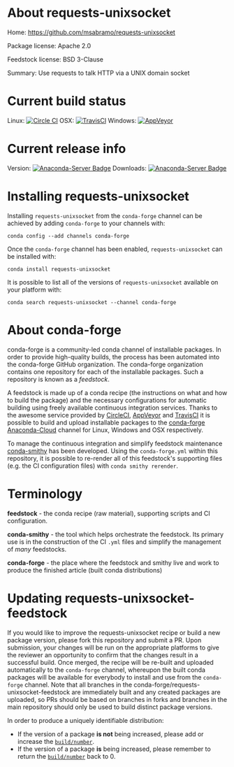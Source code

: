 About requests-unixsocket
=========================

Home: https://github.com/msabramo/requests-unixsocket

Package license: Apache 2.0

Feedstock license: BSD 3-Clause

Summary: Use requests to talk HTTP via a UNIX domain socket



Current build status
====================

Linux: [![Circle CI](https://circleci.com/gh/conda-forge/requests-unixsocket-feedstock.svg?style=shield)](https://circleci.com/gh/conda-forge/requests-unixsocket-feedstock)
OSX: [![TravisCI](https://travis-ci.org/conda-forge/requests-unixsocket-feedstock.svg?branch=master)](https://travis-ci.org/conda-forge/requests-unixsocket-feedstock)
Windows: [![AppVeyor](https://ci.appveyor.com/api/projects/status/github/conda-forge/requests-unixsocket-feedstock?svg=True)](https://ci.appveyor.com/project/conda-forge/requests-unixsocket-feedstock/branch/master)

Current release info
====================
Version: [![Anaconda-Server Badge](https://anaconda.org/conda-forge/requests-unixsocket/badges/version.svg)](https://anaconda.org/conda-forge/requests-unixsocket)
Downloads: [![Anaconda-Server Badge](https://anaconda.org/conda-forge/requests-unixsocket/badges/downloads.svg)](https://anaconda.org/conda-forge/requests-unixsocket)

Installing requests-unixsocket
==============================

Installing `requests-unixsocket` from the `conda-forge` channel can be achieved by adding `conda-forge` to your channels with:

```
conda config --add channels conda-forge
```

Once the `conda-forge` channel has been enabled, `requests-unixsocket` can be installed with:

```
conda install requests-unixsocket
```

It is possible to list all of the versions of `requests-unixsocket` available on your platform with:

```
conda search requests-unixsocket --channel conda-forge
```


About conda-forge
=================

conda-forge is a community-led conda channel of installable packages.
In order to provide high-quality builds, the process has been automated into the
conda-forge GitHub organization. The conda-forge organization contains one repository
for each of the installable packages. Such a repository is known as a *feedstock*.

A feedstock is made up of a conda recipe (the instructions on what and how to build
the package) and the necessary configurations for automatic building using freely
available continuous integration services. Thanks to the awesome service provided by
[CircleCI](https://circleci.com/), [AppVeyor](http://www.appveyor.com/)
and [TravisCI](https://travis-ci.org/) it is possible to build and upload installable
packages to the [conda-forge](https://anaconda.org/conda-forge)
[Anaconda-Cloud](http://docs.anaconda.org/) channel for Linux, Windows and OSX respectively.

To manage the continuous integration and simplify feedstock maintenance
[conda-smithy](http://github.com/conda-forge/conda-smithy) has been developed.
Using the ``conda-forge.yml`` within this repository, it is possible to re-render all of
this feedstock's supporting files (e.g. the CI configuration files) with ``conda smithy rerender``.


Terminology
===========

**feedstock** - the conda recipe (raw material), supporting scripts and CI configuration.

**conda-smithy** - the tool which helps orchestrate the feedstock.
                   Its primary use is in the construction of the CI ``.yml`` files
                   and simplify the management of *many* feedstocks.

**conda-forge** - the place where the feedstock and smithy live and work to
                  produce the finished article (built conda distributions)


Updating requests-unixsocket-feedstock
======================================

If you would like to improve the requests-unixsocket recipe or build a new
package version, please fork this repository and submit a PR. Upon submission,
your changes will be run on the appropriate platforms to give the reviewer an
opportunity to confirm that the changes result in a successful build. Once
merged, the recipe will be re-built and uploaded automatically to the
`conda-forge` channel, whereupon the built conda packages will be available for
everybody to install and use from the `conda-forge` channel.
Note that all branches in the conda-forge/requests-unixsocket-feedstock are
immediately built and any created packages are uploaded, so PRs should be based
on branches in forks and branches in the main repository should only be used to
build distinct package versions.

In order to produce a uniquely identifiable distribution:
 * If the version of a package **is not** being increased, please add or increase
   the [``build/number``](http://conda.pydata.org/docs/building/meta-yaml.html#build-number-and-string).
 * If the version of a package **is** being increased, please remember to return
   the [``build/number``](http://conda.pydata.org/docs/building/meta-yaml.html#build-number-and-string)
   back to 0.
